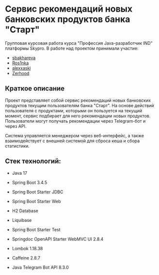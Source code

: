 # Сервис рекомендаций новых банковских продуктов банка "Старт"
Групповая курсовая работа курса "Профессия Java-разработчик IND" платформы Skypro. В работе над проектом принимали участие: 
- [sbakhareva](https://github.com/sbakhareva)
- [Ros1nka](https://github.com/Ros1nka)
- [alexxaski](https://github.com/alexxaski)
- [Zerhood](https://github.com/Zerhood)

## Краткое описание

Проект представляет собой сервис рекомендаций новых банковских продуктов текущим пользователям банка "Старт". На основе действий пользователя с продуктами, которыми он пользуется на текущий момент, сервис подбирает для него рекомендации новых продуктов. Пользователи могут получать рекомендации через Telegram-бот и через API.

Система управляется менеджером через веб-интерфейс, а также взаимодействует с внешней системой для сброса кеша и сбора статистики.

## Стек технологий:

* Java 17

* Spring Boot 3.4.5

* Spring Boot Starter JDBC

* Spring Boot Starter Web

* H2 Database

* Liquibase

* Spring Boot Starter Test

* Springdoc OpenAPI Starter WebMVC UI 2.8.4

* Lombok 1.18.38

* Caffeine 2.8.7

* Java Telegram Bot API 8.3.0
